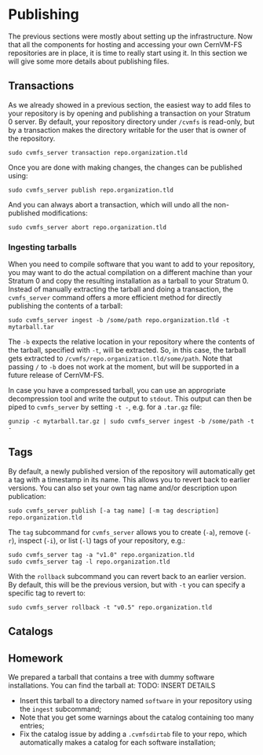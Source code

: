 # Publishing

The previous sections were mostly about setting up the infrastructure. Now that all the components for hosting and accessing your own CernVM-FS repositories are in place, it is time to really start using it.
In this section we will give some more details about publishing files.

## Transactions

As we already showed in a previous section, the easiest way to add files to your repository is by opening and publishing a transaction on your Stratum 0 server.
By default, your repository directory under `/cvmfs` is read-only, but by a transaction makes the directory writable for the user that is owner of the repository.
```
sudo cvmfs_server transaction repo.organization.tld
```

Once you are done with making changes, the changes can be published using:
```
sudo cvmfs_server publish repo.organization.tld
```

And you can always abort a transaction, which will undo all the non-published modifications:
```
sudo cvmfs_server abort repo.organization.tld
```

### Ingesting tarballs

When you need to compile software that you want to add to your repository, you may want to do the actual compilation on a different machine than your Stratum 0 and copy the resulting installation as a tarball to your Stratum 0. Instead of manually extracting the tarball and doing a transaction, the `cvmfs_server` command offers a more efficient method for directly publishing the contents of a tarball:
```
sudo cvmfs_server ingest -b /some/path repo.organization.tld -t mytarball.tar
```
The `-b` expects the relative location in your repository where the contents of the tarball, specified with `-t`, will be extracted. So, in this case, the tarball gets extracted to `/cvmfs/repo.organization.tld/some/path`. Note that passing `/` to `-b` does not work at the moment, but will be supported in a future release of CernVM-FS.

In case you have a compressed tarball, you can use an appropriate decompression tool and write the output to `stdout`.
This output can then be piped to `cvmfs_server` by setting `-t -`, e.g. for a `.tar.gz` file:
```
gunzip -c mytarball.tar.gz | sudo cvmfs_server ingest -b /some/path -t -
```


## Tags

By default, a newly published version of the repository will automatically get a tag with a timestamp in its name. This allows you to revert back to earlier versions.
You can also set your own tag name and/or description upon publication:
```
sudo cvmfs_server publish [-a tag name] [-m tag description] repo.organization.tld
```

The `tag` subcommand for `cvmfs_server` allows you to create (`-a`), remove (`-r`), inspect (`-i`), or list (`-l`) tags of your repository, e.g.:
```
sudo cvmfs_server tag -a "v1.0" repo.organization.tld
sudo cvmfs_server tag -l repo.organization.tld
```

With the `rollback` subcommand you can revert back to an earlier version. By default, this will be the previous version, but with `-t` you can specify a specific tag to revert to:
```
sudo cvmfs_server rollback -t "v0.5" repo.organization.tld
```

## Catalogs

## Homework
We prepared a tarball that contains a tree with dummy software installations. You can find the tarball at:
TODO: INSERT DETAILS

- Insert this tarball to a directory named `software` in your repository using the `ingest` subcommand;
- Note that you get some warnings about the catalog containing too many entries;
- Fix the catalog issue by adding a `.cvmfsdirtab` file to your repo, which automatically makes a catalog for each software installation;
